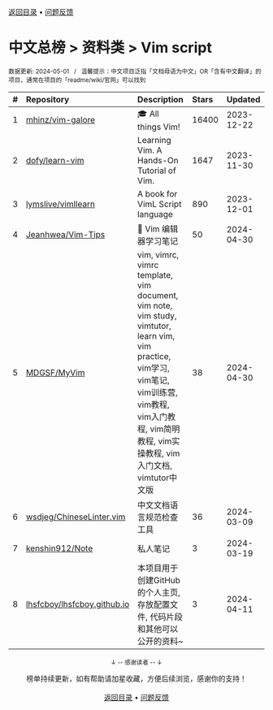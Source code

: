 <a href="https://github.com/GrowingGit/GitHub-Chinese-Top-Charts#github中文排行榜">返回目录</a> • <a href="/content/docs/feedback.md">问题反馈</a>

# 中文总榜 > 资料类 > Vim script
<sub>数据更新: 2024-05-01&nbsp;&nbsp;&nbsp;/&nbsp;&nbsp;&nbsp;温馨提示：中文项目泛指「文档母语为中文」OR「含有中文翻译」的项目，通常在项目的「readme/wiki/官网」可以找到</sub>

|#|Repository|Description|Stars|Updated|
|:-|:-|:-|:-|:-|
|1|[mhinz/vim-galore](https://github.com/mhinz/vim-galore)|:mortar_board: All things Vim!|16400|2023-12-22|
|2|[dofy/learn-vim](https://github.com/dofy/learn-vim)|Learning Vim. A Hands-On Tutorial of Vim.|1647|2023-11-30|
|3|[lymslive/vimllearn](https://github.com/lymslive/vimllearn)|A book for VimL Script language|890|2023-12-01|
|4|[Jeanhwea/Vim-Tips](https://github.com/Jeanhwea/Vim-Tips)|📝 Vim 编辑器学习笔记|50|2024-04-30|
|5|[MDGSF/MyVim](https://github.com/MDGSF/MyVim)|vim, vimrc, vimrc template, vim document, vim note, vim study, vimtutor, learn vim, vim practice, vim学习, vim笔记, vim训练营, vim教程, vim入门教程, vim简明教程, vim实操教程, vim入门文档, vimtutor中文版|38|2024-04-30|
|6|[wsdjeg/ChineseLinter.vim](https://github.com/wsdjeg/ChineseLinter.vim)|中文文档语言规范检查工具|36|2024-03-09|
|7|[kenshin912/Note](https://github.com/kenshin912/Note)|私人笔记|3|2024-03-19|
|8|[lhsfcboy/lhsfcboy.github.io](https://github.com/lhsfcboy/lhsfcboy.github.io)|本项目用于创建GitHub的个人主页, 存放配置文件, 代码片段和其他可以公开的资料~|3|2024-04-11|

<div align="center">
    <p><sub>↓ -- 感谢读者 -- ↓</sub></p>
    榜单持续更新，如有帮助请加星收藏，方便后续浏览，感谢你的支持！
</div>

<br/>

<div align="center"><a href="https://github.com/GrowingGit/GitHub-Chinese-Top-Charts#github中文排行榜">返回目录</a> • <a href="/content/docs/feedback.md">问题反馈</a></div>
